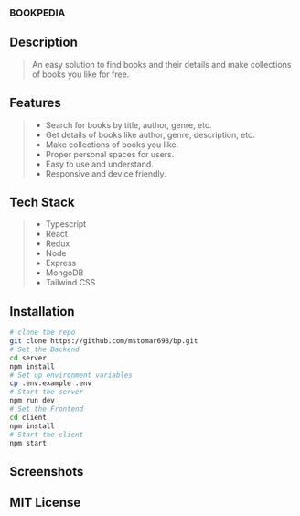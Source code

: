 ### BOOKPEDIA

## Description

> An easy solution to find books and their details and make collections of books you like for free.

## Features

> - Search for books by title, author, genre, etc.
> - Get details of books like author, genre, description, etc.
> - Make collections of books you like.
> - Proper personal spaces for users.
> - Easy to use and understand.
> - Responsive and device friendly.

## Tech Stack

> - Typescript
> - React
> - Redux
> - Node
> - Express
> - MongoDB
> - Tailwind CSS

## Installation

```bash
# clone the repo
git clone https://github.com/mstomar698/bp.git
# Set the Backend
cd server
npm install
# Set up environment variables
cp .env.example .env
# Start the server
npm run dev
# Set the Frontend
cd client
npm install
# Start the client
npm start
```

## Screenshots

<!-- AUTH -->
<!-- HOME  -->
<!-- SEARCH -->
<!-- COLLECTION -->
<!-- RESPONSIVE -->

## MIT License
